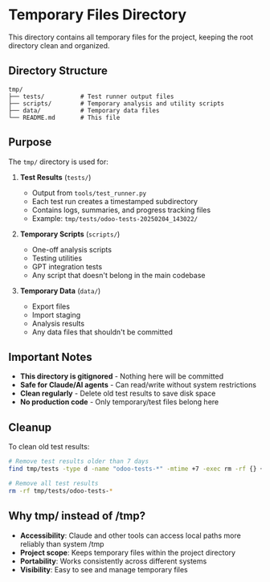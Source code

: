 # Temporary Files Directory

This directory contains all temporary files for the project, keeping the root directory clean and organized.

## Directory Structure

```
tmp/
├── tests/          # Test runner output files
├── scripts/        # Temporary analysis and utility scripts  
├── data/           # Temporary data files
└── README.md       # This file
```

## Purpose

The `tmp/` directory is used for:

1. **Test Results** (`tests/`)
   - Output from `tools/test_runner.py`
   - Each test run creates a timestamped subdirectory
   - Contains logs, summaries, and progress tracking files
   - Example: `tmp/tests/odoo-tests-20250204_143022/`

2. **Temporary Scripts** (`scripts/`)
   - One-off analysis scripts
   - Testing utilities
   - GPT integration tests
   - Any script that doesn't belong in the main codebase

3. **Temporary Data** (`data/`)
   - Export files
   - Import staging
   - Analysis results
   - Any data files that shouldn't be committed

## Important Notes

- **This directory is gitignored** - Nothing here will be committed
- **Safe for Claude/AI agents** - Can read/write without system restrictions
- **Clean regularly** - Delete old test results to save disk space
- **No production code** - Only temporary/test files belong here

## Cleanup

To clean old test results:
```bash
# Remove test results older than 7 days
find tmp/tests -type d -name "odoo-tests-*" -mtime +7 -exec rm -rf {} +

# Remove all test results
rm -rf tmp/tests/odoo-tests-*
```

## Why tmp/ instead of /tmp?

- **Accessibility**: Claude and other tools can access local paths more reliably than system /tmp
- **Project scope**: Keeps temporary files within the project directory
- **Portability**: Works consistently across different systems
- **Visibility**: Easy to see and manage temporary files